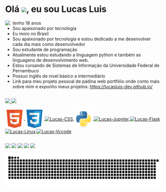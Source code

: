 # Olá <img width="40" src="https://www.emojiall.com/images/animations/joypixels/64px/waving_hand.gif" >, eu sou Lucas Luis

<img  align="right" width="260" style="position: absolute; " src="https://cdn.discordapp.com/attachments/965066624556232737/965086468836065290/picasion.com_7ad88379a5a571d6344be35cb3b76643.gif">

- tenho 18 anos
- Sou apaixonado por tecnologia
- Eu moro no Brasil
- Sou apaixonado por tecnologia e estou dedicado a me desenvolver cada dia mais como desenvolvedor 
- Sou estudante de programação
- Atualmente estou estudando a linguagem python e também  as linguagens de desenvolvimento web. 
- Estou cursando de Sistemas de Informação da Universidade Federal de Pernambuco
- Possuo inglês de nivel básico a intermediário
- Link para meu projeto pessoal de pádina web portfólio onde conto mais sobre mim e exponho meus projetos: https://lucasluis-dev.github.io/ 

 ##

<div align="left">
  <a href="https://github.com/LucasLuis-Dev">
  <img height="180em" src="https://github-readme-stats.vercel.app/api?username=LucasLuis-Dev&show_icons=true&theme=dracula&include_all_commits=true&count_private=true"/>
  <img height="180em" src="https://github-readme-stats.vercel.app/api/top-langs/?username=LucasLuis-Dev&layout=compact&langs_count=7&theme=dracula"/>
</div>
<div style="display: inline_block"><br>
  <img align="center" alt="Lucas-HTML" height="60" width="60" src="https://raw.githubusercontent.com/devicons/devicon/master/icons/html5/html5-original.svg">
  <img align="center" alt="Lucas-CSS" height="60" width="60" src="https://raw.githubusercontent.com/devicons/devicon/master/icons/css3/css3-original.svg">
   <img align="center" alt="Lucas-CSS" height="60" width="60"  src="https://cdn.jsdelivr.net/gh/devicons/devicon/icons/javascript/javascript-original.svg" />
  <img align="center" alt="Lucas-Python" height="60" width="60" src="https://raw.githubusercontent.com/devicons/devicon/master/icons/python/python-original.svg">
  <img align="center" alt="Lucas-Jupyter" height="60" width="60" src="https://cdn.jsdelivr.net/gh/devicons/devicon/icons/jupyter/jupyter-original-wordmark.svg">
  <img align="center" alt="Lucas-Flask" height="60" width="60" src="https://cdn.jsdelivr.net/gh/devicons/devicon/icons/flask/flask-original.svg">
  <img align="center" alt="Lucas-Linux" height="60" width="60" src="https://cdn.jsdelivr.net/gh/devicons/devicon/icons/linux/linux-original.svg">
  <img align="center" alt="Lucas-Vccode" height="60" width="60" src="https://cdn.jsdelivr.net/gh/devicons/devicon/icons/vscode/vscode-original.svg">
  
</div>
  
  ##
 
<div> 
  <a href="https://www.instagram.com/lucas_lu1s.dev/" target="_blank"><img width="200" src="https://img.shields.io/badge/-Instagram-%23E4405F?style=for-the-badge&logo=instagram&logoColor=white" target="_blank"></a>
 <a href="https://discord.gg/cznBfAMtKG" target="_blank"><img width="176" src="https://img.shields.io/badge/Discord-7289DA?style=for-the-badge&logo=discord&logoColor=white" target="_blank"></a> 
  <a href = "mailto:lucasluisouza@gmail.com"><img width="150" src="https://img.shields.io/badge/-Gmail-%23333?style=for-the-badge&logo=gmail&logoColor=white" target="_blank"></a>
  <a href="https://www.linkedin.com/in/lucas-luis-9a83a2231/" target="_blank"><img width="190" src="https://img.shields.io/badge/-LinkedIn-%230077B5?style=for-the-badge&logo=linkedin&logoColor=white" target="_blank"></a> 
  <a href="https://api.whatsapp.com/send?phone=5581985301094" target="_blank"><img width="200" src="https://img.shields.io/badge/WhatsApp-25D366?style=for-the-badge&logo=whatsapp&logoColor=white" target="_blank"></a> 
  
  ![Snake animation](https://github.com/Lucasluis1407/Lucasluis1407/blob/output/github-contribution-grid-snake.svg)
 
</div>

